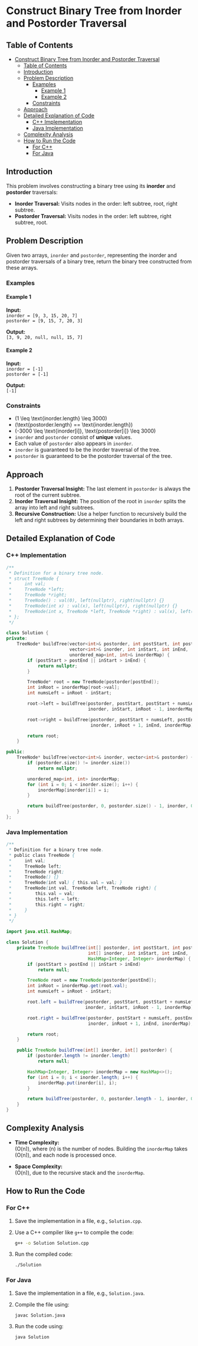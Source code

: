 # Construct Binary Tree from Inorder and Postorder Traversal

## Table of Contents

- [Construct Binary Tree from Inorder and Postorder Traversal](#construct-binary-tree-from-inorder-and-postorder-traversal)
  - [Table of Contents](#table-of-contents)
  - [Introduction](#introduction)
  - [Problem Description](#problem-description)
    - [Examples](#examples)
      - [Example 1](#example-1)
      - [Example 2](#example-2)
    - [Constraints](#constraints)
  - [Approach](#approach)
  - [Detailed Explanation of Code](#detailed-explanation-of-code)
    - [C++ Implementation](#c-implementation)
    - [Java Implementation](#java-implementation)
  - [Complexity Analysis](#complexity-analysis)
  - [How to Run the Code](#how-to-run-the-code)
    - [For C++](#for-c)
    - [For Java](#for-java)

## Introduction

This problem involves constructing a binary tree using its **inorder** and **postorder** traversals:

- **Inorder Traversal:** Visits nodes in the order: left subtree, root, right subtree.
- **Postorder Traversal:** Visits nodes in the order: left subtree, right subtree, root.

## Problem Description

Given two arrays, `inorder` and `postorder`, representing the inorder and postorder traversals of a binary tree, return the binary tree constructed from these arrays.

### Examples

#### Example 1

**Input:**  
`inorder = [9, 3, 15, 20, 7]`  
`postorder = [9, 15, 7, 20, 3]`

**Output:**  
`[3, 9, 20, null, null, 15, 7]`

#### Example 2

**Input:**  
`inorder = [-1]`  
`postorder = [-1]`

**Output:**  
`[-1]`

### Constraints

- \(1 \leq \text{inorder.length} \leq 3000\)
- \(\text{postorder.length} == \text{inorder.length}\)
- \(-3000 \leq \text{inorder[i]}, \text{postorder[i]} \leq 3000\)
- `inorder` and `postorder` consist of **unique** values.
- Each value of `postorder` also appears in `inorder`.
- `inorder` is guaranteed to be the inorder traversal of the tree.
- `postorder` is guaranteed to be the postorder traversal of the tree.

## Approach

1. **Postorder Traversal Insight:** The last element in `postorder` is always the root of the current subtree.
2. **Inorder Traversal Insight:** The position of the root in `inorder` splits the array into left and right subtrees.
3. **Recursive Construction:** Use a helper function to recursively build the left and right subtrees by determining their boundaries in both arrays.

## Detailed Explanation of Code

### C++ Implementation

```cpp
/**
 * Definition for a binary tree node.
 * struct TreeNode {
 *     int val;
 *     TreeNode *left;
 *     TreeNode *right;
 *     TreeNode() : val(0), left(nullptr), right(nullptr) {}
 *     TreeNode(int x) : val(x), left(nullptr), right(nullptr) {}
 *     TreeNode(int x, TreeNode *left, TreeNode *right) : val(x), left(left), right(right) {}
 * };
 */

class Solution {
private:
    TreeNode* buildTree(vector<int>& postorder, int postStart, int postEnd,
                        vector<int>& inorder, int inStart, int inEnd,
                        unordered_map<int, int>& inorderMap) {
        if (postStart > postEnd || inStart > inEnd) {
            return nullptr;
        }

        TreeNode* root = new TreeNode(postorder[postEnd]);
        int inRoot = inorderMap[root->val];
        int numsLeft = inRoot - inStart;

        root->left = buildTree(postorder, postStart, postStart + numsLeft - 1,
                               inorder, inStart, inRoot - 1, inorderMap);

        root->right = buildTree(postorder, postStart + numsLeft, postEnd - 1,
                                inorder, inRoot + 1, inEnd, inorderMap);

        return root;
    }

public:
    TreeNode* buildTree(vector<int>& inorder, vector<int>& postorder) {
        if (postorder.size() != inorder.size())
            return nullptr;

        unordered_map<int, int> inorderMap;
        for (int i = 0; i < inorder.size(); i++) {
            inorderMap[inorder[i]] = i;
        }

        return buildTree(postorder, 0, postorder.size() - 1, inorder, 0, inorder.size() - 1, inorderMap);
    }
};
```

### Java Implementation

```java
/**
 * Definition for a binary tree node.
 * public class TreeNode {
 *     int val;
 *     TreeNode left;
 *     TreeNode right;
 *     TreeNode() {}
 *     TreeNode(int val) { this.val = val; }
 *     TreeNode(int val, TreeNode left, TreeNode right) {
 *         this.val = val;
 *         this.left = left;
 *         this.right = right;
 *     }
 * }
 */

import java.util.HashMap;

class Solution {
    private TreeNode buildTree(int[] postorder, int postStart, int postEnd,
                               int[] inorder, int inStart, int inEnd,
                               HashMap<Integer, Integer> inorderMap) {
        if (postStart > postEnd || inStart > inEnd)
            return null;

        TreeNode root = new TreeNode(postorder[postEnd]);
        int inRoot = inorderMap.get(root.val);
        int numsLeft = inRoot - inStart;

        root.left = buildTree(postorder, postStart, postStart + numsLeft - 1,
                              inorder, inStart, inRoot - 1, inorderMap);

        root.right = buildTree(postorder, postStart + numsLeft, postEnd - 1,
                               inorder, inRoot + 1, inEnd, inorderMap);

        return root;
    }

    public TreeNode buildTree(int[] inorder, int[] postorder) {
        if (postorder.length != inorder.length)
            return null;

        HashMap<Integer, Integer> inorderMap = new HashMap<>();
        for (int i = 0; i < inorder.length; i++) {
            inorderMap.put(inorder[i], i);
        }

        return buildTree(postorder, 0, postorder.length - 1, inorder, 0, inorder.length - 1, inorderMap);
    }
}
```

## Complexity Analysis

- **Time Complexity:**  
  \(O(n)\), where \(n\) is the number of nodes. Building the `inorderMap` takes \(O(n)\), and each node is processed once.

- **Space Complexity:**  
  \(O(n)\), due to the recursive stack and the `inorderMap`.

## How to Run the Code

### For C++

1. Save the implementation in a file, e.g., `Solution.cpp`.
2. Use a C++ compiler like `g++` to compile the code:

   ```bash
   g++ -o Solution Solution.cpp
   ```

3. Run the compiled code:

   ```bash
   ./Solution
   ```

### For Java

1. Save the implementation in a file, e.g., `Solution.java`.
2. Compile the file using:

   ```bash
   javac Solution.java
   ```

3. Run the code using:

   ```bash
   java Solution
   ```
